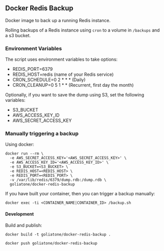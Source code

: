 ## Docker Redis Backup
Docker image to back up a running Redis instance.

Rolling backups of a Redis instance using `cron` to a volume in `/backups` and a s3 bucket.

### Environment Variables

The script uses environment variables to take options:

- REDIS_PORT=6379
- REDIS_HOST=redis (name of your Redis service)
- CRON_SCHEDULE=0 2 * * * (Daily)
- CRON_CLEANUP=0 5 1 * * (Recurrent, first day the month)

Optionally, if you want to save the dump using S3, set the following variables:

- S3_BUCKET
- AWS_ACCESS_KEY_ID
- AWS_SECRET_ACCESS_KEY

### Manually triggering a backup

Using docker:

```
docker run --rm \
  -e AWS_SECRET_ACCESS_KEY='<AWS_SECRET_ACCESS_KEY>' \
  -e AWS_ACCESS_KEY_ID='<AWS_ACCESS_KEY_ID>' \
  -e S3_BUCKET=<S3_BUCKET> \
  -e REDIS_HOST=<REDIS_HOST> \
  -e REDIS_PORT=<REDIS_PORT> \
  -v /var/lib/redis/6379/dump.rdb:/dump.rdb \
  goliatone/docker-redis-backup
```

If you have built your container, then you can trigger a backup manually:
```
docker exec -ti <CONTAINER_NAME|CONTAINER_ID> /backup.sh
```


#### Development

Build and publish:

```
docker build -t goliatone/docker-redis-backup .
```

```
docker push goliatone/docker-redis-backup
```
